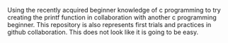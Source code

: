 Using the recently acquired beginner knowledge of c programming to try creating the printf function in collaboration with another c programming beginner. This repository is also represents first trials and practices in github collaboration. This does not look like it is going to be easy.
